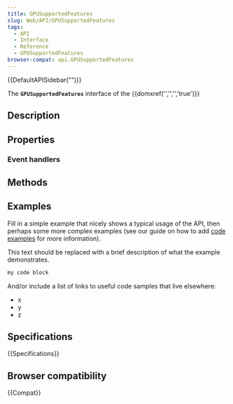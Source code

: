 ```yaml
---
title: GPUSupportedFeatures
slug: Web/API/GPUSupportedFeatures
tags:
  - API
  - Interface
  - Reference
  - GPUSupportedFeatures
browser-compat: api.GPUSupportedFeatures
---
```

{{DefaultAPISidebar("")}}

The **`GPUSupportedFeatures`** interface of the {{domxref('','','','true')}} 

## Description

 

## Properties



### Event handlers



## Methods



## Examples

Fill in a simple example that nicely shows a typical usage of the API, then perhaps some more complex examples (see our guide on how to add [code examples](/en-US/docs/MDN/Contribute/Structures/Code_examples) for more information).

This text should be replaced with a brief description of what the example demonstrates.

```js
my code block
```

And/or include a list of links to useful code samples that live elsewhere:

*   x
*   y
*   z

## Specifications

{{Specifications}}

## Browser compatibility

{{Compat}}

